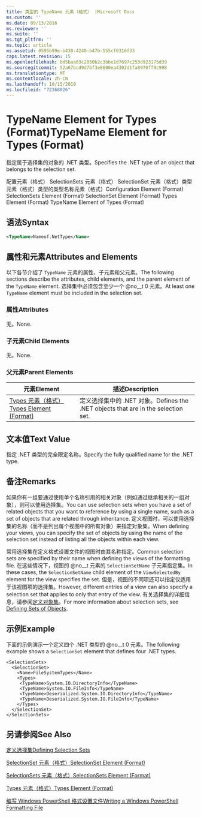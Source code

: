 ```yaml
---
title: 类型的 TypeName 元素（格式） |Microsoft Docs
ms.custom: ''
ms.date: 09/13/2016
ms.reviewer: ''
ms.suite: ''
ms.tgt_pltfrm: ''
ms.topic: article
ms.assetid: 0595b99e-b438-4240-b47b-555cf0316f33
caps.latest.revision: 15
ms.openlocfilehash: bd5baa03c2050b2c3bbe1d7697c253d923175d39
ms.sourcegitcommit: 52a67bcd9d7bf3e8600ea4302d1fa8970ff9c998
ms.translationtype: MT
ms.contentlocale: zh-CN
ms.lasthandoff: 10/15/2019
ms.locfileid: "72368026"
---
```

# <a name="typename-element-for-types-format"></a><span data-ttu-id="417ca-102">TypeName Element for Types (Format)</span><span class="sxs-lookup"><span data-stu-id="417ca-102">TypeName Element for Types (Format)</span></span>

<span data-ttu-id="417ca-103">指定属于选择集的对象的 .NET 类型。</span><span class="sxs-lookup"><span data-stu-id="417ca-103">Specifies the .NET type of an object that belongs to the selection set.</span></span>

<span data-ttu-id="417ca-104">配置元素（格式） SelectionSets 元素（格式） SelectionSet 元素（格式）类型元素（格式）类型的类型名称元素（格式）</span><span class="sxs-lookup"><span data-stu-id="417ca-104">Configuration Element (Format) SelectionSets Element (Format) SelectionSet Element (Format) Types Element (Format) TypeName Element of Types (Format)</span></span>

## <a name="syntax"></a><span data-ttu-id="417ca-105">语法</span><span class="sxs-lookup"><span data-stu-id="417ca-105">Syntax</span></span>

```xml
<TypeName>Nameof.NetType</Name>
```

## <a name="attributes-and-elements"></a><span data-ttu-id="417ca-106">属性和元素</span><span class="sxs-lookup"><span data-stu-id="417ca-106">Attributes and Elements</span></span>

<span data-ttu-id="417ca-107">以下各节介绍了 `TypeName` 元素的属性、子元素和父元素。</span><span class="sxs-lookup"><span data-stu-id="417ca-107">The following sections describe the attributes, child elements, and the parent element of the `TypeName` element.</span></span> <span data-ttu-id="417ca-108">选择集中必须包含至少一个 @no__t 0 元素。</span><span class="sxs-lookup"><span data-stu-id="417ca-108">At least one `TypeName` element must be included in the selection set.</span></span>

### <a name="attributes"></a><span data-ttu-id="417ca-109">属性</span><span class="sxs-lookup"><span data-stu-id="417ca-109">Attributes</span></span>

<span data-ttu-id="417ca-110">无。</span><span class="sxs-lookup"><span data-stu-id="417ca-110">None.</span></span>

### <a name="child-elements"></a><span data-ttu-id="417ca-111">子元素</span><span class="sxs-lookup"><span data-stu-id="417ca-111">Child Elements</span></span>

<span data-ttu-id="417ca-112">无。</span><span class="sxs-lookup"><span data-stu-id="417ca-112">None.</span></span>

### <a name="parent-elements"></a><span data-ttu-id="417ca-113">父元素</span><span class="sxs-lookup"><span data-stu-id="417ca-113">Parent Elements</span></span>

|<span data-ttu-id="417ca-114">元素</span><span class="sxs-lookup"><span data-stu-id="417ca-114">Element</span></span>|<span data-ttu-id="417ca-115">描述</span><span class="sxs-lookup"><span data-stu-id="417ca-115">Description</span></span>|
|-------------|-----------------|
|[<span data-ttu-id="417ca-116">Types 元素（格式）</span><span class="sxs-lookup"><span data-stu-id="417ca-116">Types Element (Format)</span></span>](./types-element-for-selectionset-format.md)|<span data-ttu-id="417ca-117">定义选择集中的 .NET 对象。</span><span class="sxs-lookup"><span data-stu-id="417ca-117">Defines the .NET objects that are in the selection set.</span></span>|

## <a name="text-value"></a><span data-ttu-id="417ca-118">文本值</span><span class="sxs-lookup"><span data-stu-id="417ca-118">Text Value</span></span>

<span data-ttu-id="417ca-119">指定 .NET 类型的完全限定名称。</span><span class="sxs-lookup"><span data-stu-id="417ca-119">Specify the fully qualified name for the .NET type.</span></span>

## <a name="remarks"></a><span data-ttu-id="417ca-120">备注</span><span class="sxs-lookup"><span data-stu-id="417ca-120">Remarks</span></span>

<span data-ttu-id="417ca-121">如果你有一组要通过使用单个名称引用的相关对象（例如通过继承相关的一组对象），则可以使用选择集。</span><span class="sxs-lookup"><span data-stu-id="417ca-121">You can use selection sets when you have a set of related objects that you want to reference by using a single name, such as a set of objects that are related through inheritance.</span></span> <span data-ttu-id="417ca-122">定义视图时，可以使用选择集的名称（而不是列出每个视图中的所有对象）来指定对象集。</span><span class="sxs-lookup"><span data-stu-id="417ca-122">When defining your views, you can specify the set of objects by using the name of the selection set instead of listing all the objects within each view.</span></span>

<span data-ttu-id="417ca-123">常用选择集在定义格式设置文件的视图时由其名称指定。</span><span class="sxs-lookup"><span data-stu-id="417ca-123">Common selection sets are specified by their name when defining the views of the formatting file.</span></span> <span data-ttu-id="417ca-124">在这些情况下，视图的 @no__t 元素的 `SelectionSetName` 子元素指定集。</span><span class="sxs-lookup"><span data-stu-id="417ca-124">In these cases, the `SelectionSetName` child element of the `ViewSelectedBy` element for the view specifies the set.</span></span> <span data-ttu-id="417ca-125">但是，视图的不同项还可以指定仅适用于该视图项的选择集。</span><span class="sxs-lookup"><span data-stu-id="417ca-125">However, different entries of a view can also specify a selection set that applies to only that entry of the view.</span></span> <span data-ttu-id="417ca-126">有关选择集的详细信息，请参阅[定义对象集](./defining-selection-sets.md)。</span><span class="sxs-lookup"><span data-stu-id="417ca-126">For more information about selection sets, see [Defining Sets of Objects](./defining-selection-sets.md).</span></span>

## <a name="example"></a><span data-ttu-id="417ca-127">示例</span><span class="sxs-lookup"><span data-stu-id="417ca-127">Example</span></span>

<span data-ttu-id="417ca-128">下面的示例演示一个定义四个 .NET 类型的 @no__t 0 元素。</span><span class="sxs-lookup"><span data-stu-id="417ca-128">The following example shows a `SelectionSet` element that defines four .NET types.</span></span>

```
<SelectionSets>
  <SelectionSet>
    <Name>FileSystemTypes</Name>
    <Types>
     <TypeName>System.IO.DirectoryInfo</TypeName>
     <TypeName>System.IO.FileInfo</TypeName>
     <TypeName>Deserialized.System.IO.DirectoryInfo</TypeName>
     <TypeName>Deserialized.System.IO.FileInfo</TypeName>
    </Types>
  </SelectionSet>
</SelectionSets>
```

## <a name="see-also"></a><span data-ttu-id="417ca-129">另请参阅</span><span class="sxs-lookup"><span data-stu-id="417ca-129">See Also</span></span>

[<span data-ttu-id="417ca-130">定义选择集</span><span class="sxs-lookup"><span data-stu-id="417ca-130">Defining Selection Sets</span></span>](./defining-selection-sets.md)

[<span data-ttu-id="417ca-131">SelectionSet 元素（格式）</span><span class="sxs-lookup"><span data-stu-id="417ca-131">SelectionSet Element (Format)</span></span>](./selectionset-element-format.md)

[<span data-ttu-id="417ca-132">SelectionSets 元素（格式）</span><span class="sxs-lookup"><span data-stu-id="417ca-132">SelectionSets Element (Format)</span></span>](./selectionsets-element-format.md)

[<span data-ttu-id="417ca-133">Types 元素（格式）</span><span class="sxs-lookup"><span data-stu-id="417ca-133">Types Element (Format)</span></span>](./types-element-for-selectionset-format.md)

[<span data-ttu-id="417ca-134">编写 Windows PowerShell 格式设置文件</span><span class="sxs-lookup"><span data-stu-id="417ca-134">Writing a Windows PowerShell Formatting File</span></span>](./writing-a-powershell-formatting-file.md)
